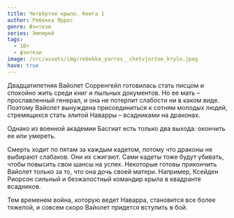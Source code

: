 ```yaml
---
title: Четвёртое крыло. Книга 1
author: Ребекка Яррос
genre: Фэнтези
series: Эмпирей
tags:
  - 18+
  - фэнтези
image: /src/assets/img/rebekka_yarros__chetvjortoe_krylo.jpeg
have: true
---
```

Двадцатилетняя Вайолет Сорренгейл готовилась стать писцом и спокойно жить среди книг и пыльных документов. Но ее мать – прославленный генерал, и она не потерпит слабости ни в каком виде. Поэтому Вайолет вынуждена присоединиться к сотням молодых людей, стремящихся стать элитой Наварры – всадниками на драконах. 

Однако из военной академии Басгиат есть только два выхода: окончить ее или умереть. 

Смерть ходит по пятам за каждым кадетом, потому что драконы не выбирают слабаков. Они их сжигают. Сами кадеты тоже будут убивать, чтобы повысить свои шансы на успех. Некоторые готовы прикончить Вайолет только за то, что она дочь своей матери. Например, Ксейден Риорсон сильный и безжалостный командир крыла в квадранте всадников. 

Тем временем война, которую ведет Наварра, становится все более тяжелой, и совсем скоро Вайолет придется вступить в бой.
